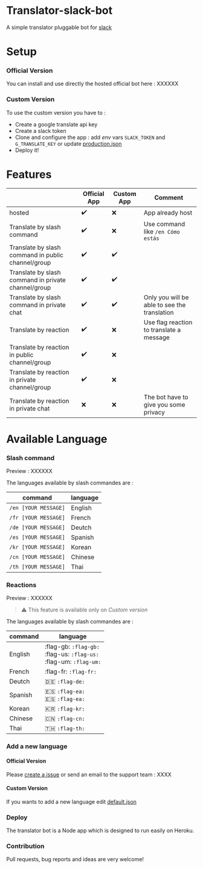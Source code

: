 # Translator-slack-bot

A simple translator pluggable bot for [slack](https://slack.com/)

# Setup

### Official Version

You can install and use directly the hosted official bot here : XXXXXX

### Custom Version

To use the custom version you have to :
* Create a google translate api key
* Create a slack token
* Clone and configure the app : add *env* vars `SLACK_TOKEN` and `G_TRANSLATE_KEY` or update [production.json](/config/production.json)
* Deploy it!

# Features

|  | Official App | Custom App  | Comment |
| ------------- |-------------| -----| --- |
| hosted | :heavy_check_mark:  | :x: | App already host  |
| Translate by slash command | :heavy_check_mark: | :x: | Use command like `/en Cómo estás` |
| Translate by slash command in public channel/group |  :heavy_check_mark:    | :heavy_check_mark: |  |
| Translate by slash command in private channel/group | :heavy_check_mark:      | :heavy_check_mark: |  |
| Translate by slash command in private chat| :heavy_check_mark: | :heavy_check_mark: |  Only you will be able to see the translation |
| Translate by reaction | :heavy_check_mark: | :x: | Use flag reaction to translate a message |
| Translate by reaction in public channel/group |  :heavy_check_mark:    | :x: |  |
| Translate by reaction in private channel/group | :heavy_check_mark:      | :x: |  |
| Translate by reaction in private chat| :x: | :x: |  The bot have to give you some privacy |

# Available Language

### Slash command

Preview : XXXXXX

The languages available by slash commandes are :

| command | language |
| ---- | ---- |
| `/en [YOUR MESSAGE]` | English |
| `/fr [YOUR MESSAGE]` | French |
| `/de [YOUR MESSAGE]` | Deutch |
| `/es [YOUR MESSAGE]` | Spanish |
| `/kr [YOUR MESSAGE]` | Korean |
| `/cn [YOUR MESSAGE]` | Chinese |
| `/th [YOUR MESSAGE]` | Thai |


### Reactions

Preview : XXXXXX

> :warning: This feature is available only on *Custom version*

The languages available by slash commandes are :

| command | language |
| ---- | ---- |
| English | :flag-gb: `:flag-gb:` <br> :flag-us: `:flag-us:` <br> :flag-um: `:flag-um:` |
| French | :flag-fr: `:flag-fr:` |
| Deutch | :de: `:flag-de:` |
| Spanish | :es: `:flag-ea:` <br> :es: `:flag-ea:` |
| Korean | :kr: `:flag-kr:`|
| Chinese | :cn: `:flag-cn:`|
| Thai | 🇹🇭  `:flag-th:`|

### Add a new language

#### Official Version

Please [create a issue](https://github.com/olivierodo/translator-slack-bot/issues/new) or send an email to the support team : XXXX

#### Custom Version

If you wants to add a new language edit [default.json](/config/defaulg.json)

### Deploy

The translator bot is a Node app which is designed to run easily on Heroku.

### Contribution

Pull requests, bug reports and ideas are very welcome!
